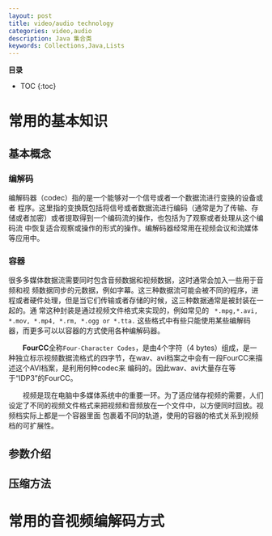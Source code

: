 ```yaml
---
layout: post
title: video/audio technology
categories: video,audio
description: Java 集合类
keywords: Collections,Java,Lists
---
```

**目录**

* TOC
{:toc}

# 常用的基本知识
## 基本概念
### 编解码
编解码器（codec）指的是一个能够对一个信号或者一个数据流进行变换的设备或者 程序。这里指的变换既包括将信号或者数据流进行编码（通常是为了传输、存储或者加密）或者提取得到一个编码流的操作，也包括为了观察或者处理从这个编码流 中恢复适合观察或操作的形式的操作。编解码器经常用在视频会议和流媒体等应用中。
### 容器
很多多媒体数据流需要同时包含音频数据和视频数据，这时通常会加入一些用于音频和视 频数据同步的元数据，例如字幕。这三种数据流可能会被不同的程序，进程或者硬件处理，但是当它们传输或者存储的时候，这三种数据通常是被封装在一起的。通 常这种封装是通过视频文件格式来实现的，例如常见的 ``` *.mpg,*.avi, *.mov, *.mp4, *.rm, *.ogg or *.tta.``` 这些格式中有些只能使用某些编解码器，而更多可以以容器的方式使用各种编解码器。

　　**FourCC**全称`Four-Character Codes`，是由4个字符（4 bytes）组成，是一种独立标示视频数据流格式的四字节，在wav、avi档案之中会有一段FourCC来描述这个AVI档案，是利用何种codec来 编码的。因此wav、avi大量存在等于“IDP3”的FourCC。

　　视频是现在电脑中多媒体系统中的重要一环。为了适应储存视频的需要，人们设定了不同的视频文件格式来把视频和音频放在一个文件中，以方便同时回放。视频档实际上都是一个容器里面 包裹着不同的轨道，使用的容器的格式关系到视频档的可扩展性。
## 参数介绍
## 压缩方法

# 常用的音视频编解码方式